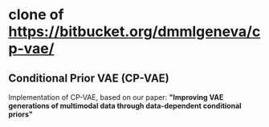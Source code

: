 # clone of https://bitbucket.org/dmmlgeneva/cp-vae/

## **Conditional Prior VAE (CP-VAE)**


Implementation of CP-VAE, based on our paper: **"Improving VAE generations of multimodal data through data-dependent conditional priors"**
